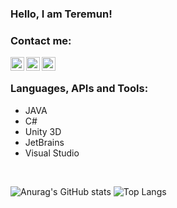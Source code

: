 ### Hello, I am Teremun!

### Contact me:
[<img align="left" alt="TeremunArt | Discord" width="22px" src="https://cdn.jsdelivr.net/npm/simple-icons@5.16.0/icons/discord.svg" />][discord]
[<img align="left" alt="TeremunArt | Twitter" width="22px" src="https://cdn.jsdelivr.net/npm/simple-icons@5.16.0/icons/twitter.svg" />][twitter]
[<img align="left" alt="TeremunArt | Instagram" width="22px" src="https://cdn.jsdelivr.net/npm/simple-icons@5.16.0/icons/instagram.svg" />][instagram]
<br/>

### Languages, APIs and Tools:
- JAVA
- C#
- Unity 3D
- JetBrains
- Visual Studio
<br/>


![Anurag's GitHub stats](https://github-readme-stats.vercel.app/api?username=teremunart&show_icons=true)
![Top Langs](https://github-readme-stats.vercel.app/api/top-langs/?username=teremunart&layout=donut)

[twitter]: https://twitter.com/teremunart
[instagram]: https://instagram.com/teremunart
[discord]: https://discord.gg/aRQWMhEXJu

